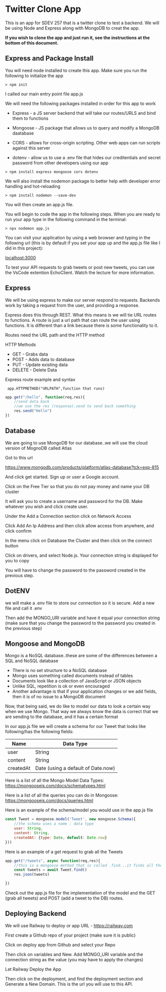 # Twitter Clone App

This is an app for SDEV 257 that is a twitter clone to test a backend.  We will be using Node and Express along with MongoDB to creat the app.

**If you wish to clone the app and just run it, see the instructions at the bottom of this document.**

## Express and Package Install
You will need node installed to create this app.  Make sure you run the following to initialize the app

```console
> npm init
```
I called our main entry point file app.js

We will need the following packages installed in order for this app to work

- Express - a JS server backend that will take our routes/URLS and bind them to functions

- Mongoose - JS package that allows us to query and modify a MongoDB daatabase

- CORS - allows for cross-origin scripting.  Other web apps can run scripts against this server

- dotenv - allow us to use a .env file that hides our creditentials and secret password from other developers using our app

```console
> npm install express mongoose cors dotenv
```
We will also install the nodemon package to better help with developer error handling and hot-reloading

```console
> npm install nodemon --save-dev
```

You will then create an app.js file.

You will begin to code the app in the following steps.  When you are ready to run your app type in the following command in the terminal:

```console
> npx nodemon app.js
```
You can visit your application by using a web browser and typing in the following url (this is by default if you set your app up and the app.js file like I did in this project):

<localhost:3000>

To test your API requests to grab tweets or post new tweets, you can use the VsCode extention EchoClient.  Watch the lecture for more information.

## Express
We will be using express to make our server respond to requests.  Backends work by taking a request from the user, and providing a response.

Express does this through REST.  What this means is we will tie URL routes to functions.  A route is just a url path that can route the user using functions.  It is different than a link because there is some functionality to it.

Routes need the URL path and the HTTP method

HTTP Methods
- GET - Grabs data
- POST - Adds data to database
- PUT - Update existing data
- DELETE - Delete Data


Express route example and syntax

` app.HTTPMETHOD("URLPATH",function that runs)`

```js
app.get("/hello", function(req,res){
    //send data back 
    //we use the res (response).send to send back something
    res.send("Hello")
})
```

## Database
We are going to use MongoDB for our database..we will use the cloud version of MognoDB called Atlas

Got to this url

<https://www.mongodb.com/products/platform/atlas-database?tck=exp-815>

And click get started. Sign up or user a Google account.

Click on the Free Tier so that you do not pay money and name your DB cluster

It will ask you to create a username and password for the DB.  Make whatever you wish and click create user.

Under the Add a Connection section click on Network Access

Click Add An Ip Address and then click allow access from anywhere, and click confirm

In the menu click on Database the Cluster and then click on the connect button

Click on drivers, and select Node.js. Your connection string is displayed for you to copy

You will have to change the password to the password created in the previous step.

## DotENV

we will make a .env file to store our connection so it is secure.  Add a new file and call it .env

Then add the MONGO_URI variable and have it equal your connection string (make sure that you change the password to the password you created in the previous step)

## Mongoose and MongoDB
Mongo is a NoSQL database..these are some of the differences between a SQL and NoSQL database

- There is no set structure to a NoSQL database
- Mongo uses something called documents instead of tables
- Documents look like a collection of JavaScript or JSON objects
- Unlike SQL, repetition is ok or even encouraged
- Another advantage is that if your application changes or we add fields, then it is of no issue to a MongoDB document

Now, that being said, we do like to model our data to look a certain way when we use Mongo.  That way we always know the data is correct that we are sending to the database, and it has a certain format

In our app.js file we will create a schema for our Tweet that looks like following/has the following fields:

| Name | Data Type |
| ---- | --------- |
| user | String    |
| content | String |
|createdAt | Date (using a default of Date.now) |

Here is a list of all the Mongo Model Data Types:
<https://mongoosejs.com/docs/schematypes.html>

Here is a list of all the queries you can do in Mongoose: 
<https://mongoosejs.com/docs/queries.html>

Here is an example of the schema/model you would use in the app.js file

```js
const Tweet = mongoose.model('Tweet', new mongoose.Schema({
    //the schema uses a name : data type
    user: String,
    content: String,
    createdAt: {type: Date, default: Date.now}
}))
```

Here is an example of a get request to grab all the Tweets

```js
app.get("/tweets", async function(req,res){
    //this is a mongoose method that is called .find...it finds all the entries in a database
    const tweets = await Tweet.find()
    res.json(tweets)

})
```

Check out the app.js file for the implementation of the model and the GET (grab all tweets) and POST (add a tweet to the DB) routes.

## Deploying Backend
We will use Railway to deploy or app
URL - <https://railway.com>

First create a Github repo of your project (make sure it is public)


Click on deploy app from Github and select your Repo

Then click on variables and New.  Add MONGO_URI variable and the connection string as the value (you may have to apply the changes)

Let Railway Deploy the App

Then click on the deployment, and find the deployment section and Generate a New Domain.  This is the url you will use to this API.